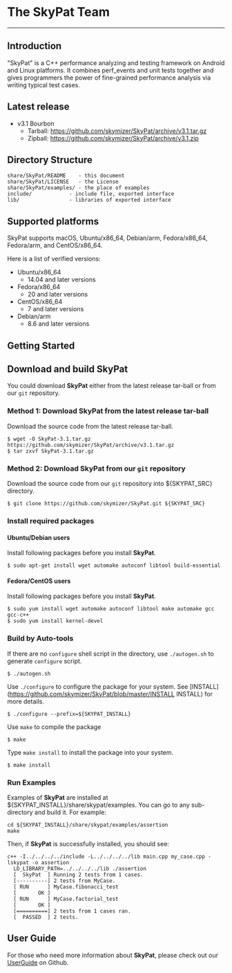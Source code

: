 # The SkyPat Team

-----------------------------------------------------------------------------

## Introduction
  "SkyPat" is a C++ performance analyzing and testing framework on Android and
  Linux platforms. It combines perf_events and unit tests together and gives
  programmers the power of fine-grained performance analysis via writing
  typical test cases. 

## Latest release

* v3.1 Bourbon
  - Tarball: https://github.com/skymizer/SkyPat/archive/v3.1.tar.gz
  - Zipball: https://github.com/skymizer/SkyPat/archive/v3.1.zip

## Directory Structure

```
share/SkyPat/README    - this document
share/SkyPat/LICENSE   - the License
share/SkyPat/examples/ - the place of examples
include/            - include file, exported interface
lib/                - libraries of exported interface
```

## Supported platforms

SkyPat supports macOS, Ubuntu/x86_64, Debian/arm, Fedora/x86_64, Fedora/arm,
 and CentOS/x86_64.

Here is a list of verified versions:

* Ubuntu/x86_64
  - 14.04 and later versions
* Fedora/x86_64
  - 20 and later versions
* CentOS/x86_64
  - 7 and later versions
* Debian/arm
  - 8.6 and later versions

## Getting Started

## Download and build SkyPat


You could download **SkyPat** either from the latest release tar-ball or from
 our `git` repository.

### Method 1: Download **SkyPat** from the latest release tar-ball
Download the source code from the latest release tar-ball.

    $ wget -O SkyPat-3.1.tar.gz https://github.com/skymizer/SkyPat/archive/v3.1.tar.gz
    $ tar zxvf SkyPat-3.1.tar.gz

### Method 2: Download **SkyPat** from our `git` repository
Download the source code from our `git` repository into ${SKYPAT_SRC} directory.
 
    $ git clone https://github.com/skymizer/SkyPat.git ${SKYPAT_SRC}

### Install required packages

#### Ubuntu/Debian users

Install following packages before you install **SkyPat**.

    $ sudo apt-get install wget automake autoconf libtool build-essential

#### Fedora/CentOS users

Install following packages before you install **SkyPat**.

    $ sudo yum install wget automake autoconf libtool make automake gcc gcc-c++
    $ sudo yum install kernel-devel 

### Build by Auto-tools

If there are no `configure` shell script in the directory,
 use `./autogen.sh` to generate `configure` script.

    $ ./autogen.sh

Use `./configure` to configure the package for your system. 
See [INSTALL](https://github.com/skymizer/SkyPat/blob/master/INSTALL INSTALL) for 
more details.

    $ ./configure --prefix=${SKYPAT_INSTALL}

Use `make` to compile the package

    $ make

Type `make install` to install the package into your system.

    $ make install

### Run Examples

Examples of **SkyPat** are installed at ${SKYPAT_INSTALL}/share/skypat/examples. 
You can go to any sub-directory and build it. For example:

    cd ${SKYPAT_INSTALL}/share/skypat/examples/assertion
    make

Then, if **SkyPat** is successfully installed, you should see:

    c++ -I../../../../include -L../../../../lib main.cpp my_case.cpp -lskypat -o assertion
      LD_LIBRARY_PATH=../../../../lib ./assertion
      [  SkyPat  ] Running 2 tests from 1 cases.
      [----------] 2 tests from MyCase.
      [ RUN      ] MyCase.fibonacci_test
      [       OK ]
      [ RUN      ] MyCase.factorial_test
      [       OK ]
      [==========] 2 tests from 1 cases ran.
      [  PASSED  ] 2 tests.

## User Guide

For those who need more information about **SkyPat**, please check out our
 [UserGuide](https://github.com/skymizer/SkyPat/wiki/HowToUse) on Github.
